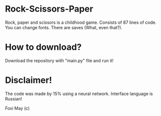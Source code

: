 # Rock-Scissors-Paper
Rock, paper and scissors is a childhood game. Consists of 87 lines of code. You can change fonts. There are saves (What, even that?).
# How to download?
Download the repository with "main.py" file and run it!
# Disclaimer!
The code was made by 15% using a neural network. Interface language is Russian!

Foxi May (c) 
